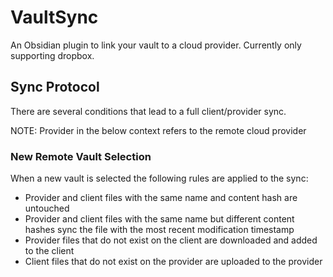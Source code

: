 # VaultSync

An Obsidian plugin to link your vault to a cloud provider. Currently only supporting dropbox.

## Sync Protocol
There are several conditions that lead to a full client/provider sync.

NOTE: Provider in the below context refers to the remote cloud provider
### New Remote Vault Selection
When a new vault is selected the following rules are applied to the sync:
- Provider and client files with the same name and content hash are untouched
- Provider and client files with the same name but different content hashes sync the file with the most recent modification timestamp
- Provider files that do not exist on the client are downloaded and added to the client
- Client files that do not exist on the provider are uploaded to the provider

